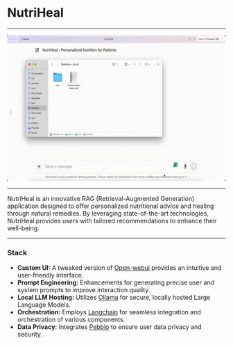 # NutriHeal

---

![](/nutriheal_demo.gif)

---

NutriHeal is an innovative RAG (Retrieval-Augmented Generation) application designed to offer personalized nutritional advice and healing through natural remedies. By leveraging state-of-the-art technologies, NutriHeal provides users with tailored recommendations to enhance their well-being.

---

### Stack

- **Custom UI:** A tweaked version of [Open-webui](https://github.com/open-webui/open-webui) provides an intuitive and user-friendly interface.
- **Prompt Engineering:** Enhancements for generating precise user and system prompts to improve interaction quality.
- **Local LLM Hosting:** Utilizes [Ollama](https://ollama.ai/) for secure, locally hosted Large Language Models.
- **Orchestration:** Employs [Langchain](https://github.com/langchain-ai/langchain) for seamless integration and orchestration of various components.
- **Data Privacy:** Integrates [Pebblo](https://github.com/daxa-ai/pebblo.git) to ensure user data privacy and security.

